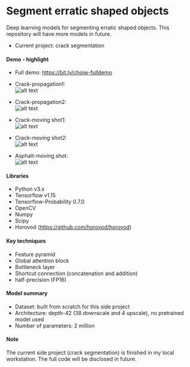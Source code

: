 # Segment erratic shaped objects
Deep learning models for segmenting erratic shaped objects. This repository will have more models in future.
* Current project: crack segmentation

#### Demo - highlight
* Full demo: https://bit.ly/choiw-fulldemo
* Crack-propagation1:  
![alt text](demo/crack_propagation1.gif)

* Crack-propagation2:  
![alt text](demo/crack_propagation2.gif)

* Crack-moving shot1:  
![alt text](demo/crack_moving_shot1.gif)

* Crack-moving shot2:  
![alt text](demo/crack_moving_shot2.gif)

* Asphalt-moving shot:  
![alt text](demo/asphalt_moving_shot.gif)

#### Libraries
* Python v3.x 
* Tensorflow v1.15
* Tensorflow-Probability 0.7.0  
* OpenCV
* Numpy
* Scipy
* Horovod (https://github.com/horovod/horovod)

#### Key techniques
* Feature pyramid
* Global attention block
* Bottleneck layer
* Shortcut connection (concatenation and addition)
* half-precision (FP16)

#### Model summary
* Dataset: built from scratch for this side project
* Architecture: depth-42 (38 downscale and 4 upscale), no pretrained model used 
* Number of parameters: 2 million

#### Note
The current side project (crack segmentation) is finished in my local workstation. The full code will be disclosed in future.
